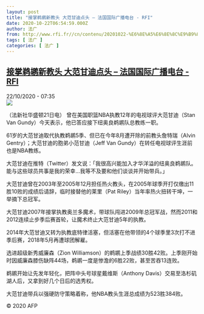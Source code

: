 ```yaml
---
layout: post
title: "接掌鹈鹕新教头 大范甘迪点头 – 法国国际广播电台 - RFI"
date: 2020-10-22T06:54:59.000Z
author: 法广
from: http://www.rfi.fr//cn/contenu/20201022-%E6%8E%A5%E6%8E%8C%E9%B9%88%E9%B9%95%E6%96%B0%E6%95%99%E5%A4%B4-%E5%A4%A7%E8%8C%83%E7%94%98%E8%BF%AA%E7%82%B9%E5%A4%B4
tags: [ 法广 ]
categories: [ 法广 ]
---
```

<!--1603349699000-->
[接掌鹈鹕新教头 大范甘迪点头 – 法国国际广播电台 - RFI](http://www.rfi.fr//cn/contenu/20201022-%E6%8E%A5%E6%8E%8C%E9%B9%88%E9%B9%95%E6%96%B0%E6%95%99%E5%A4%B4-%E5%A4%A7%E8%8C%83%E7%94%98%E8%BF%AA%E7%82%B9%E5%A4%B4)
------

<div>
<div>22/10/2020 - 07:35</div><img src="https://s.rfi.fr/media/display/2daf085c-142c-11eb-a2c5-005056bff430/w:310/p:16x9/spo0002b.201022133502.jpg"><div class="t-content__body u-clearfix">            <p>（法新社华盛顿21日电）    曾在美国职篮NBA执教12年的电视球评大范甘迪（Stan Van Gundy）今天表示，他已答应接下纽奥良鹈鹕队总教练一职。</p><p>    61岁的大范甘迪取代执教鹈鹕5季、但已在今年8月遭开除的前教头詹特瑞（Alvin Gentry）；大范甘迪的胞弟小范甘迪（Jeff Van Gundy）在转任电视球评生涯前也是NBA教练。</p><p>    大范甘迪在推特（Twitter）发文说：「我很高兴能加入才华洋溢的纽奥良鹈鹕队。能与这些球员共事是我的荣幸...我等不及要和他们谈谈并开始带兵。」</p><p>    大范甘迪曾在2003年至2005年12月担任热火教头，在2005年球季开打仅缴出11胜10败的成绩后请辞，临时接替他的莱里（Pat Riley）当年率热火扭转干坤，一举摘下总冠军。</p><p>    大范甘迪2007年接掌执教奥兰多魔术，带球队闯进2009年总冠军战，然而2011和2012连续止步季后赛首轮，让魔术终止大范甘迪5年的执教。</p><p>    2014年大范甘迪又转为执教底特律活塞，但活塞在他带领的4个球季里3次打不进季后赛，2018年5月再遭球团解雇。</p><p>    选进超级新秀威廉森（Zion Williamson）的鹈鹕上季战绩30胜42败。上季刚开始时因威廉森膝伤缺阵44场，鹈鹕一度是惨澹的6胜22败，甚至苦吞13连败。</p><p>    鹈鹕开始让先发年轻化，把阵中头号球星戴维斯（Anthony Davis）交易至洛杉矶湖人后，又拿到好几个日后的选秀权。</p><p>    大范甘迪带兵以强硬防守策略着称，他NBA教头生涯总成绩为523胜384败。</p>            <p class="t-copyright">© 2020 AFP</p>        </div>
</div>
